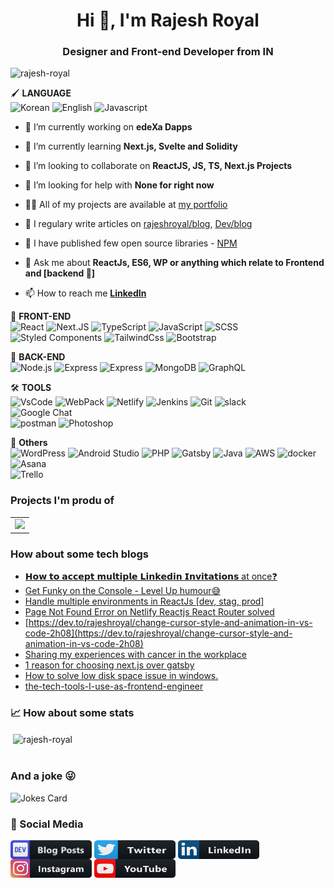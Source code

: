 <h1 align="center">Hi 👋, I'm Rajesh Royal</h1>
<h3 align="center" align-items="center">Designer and Front-end Developer from IN</h3>

<p align="left"> <img src="https://komarev.com/ghpvc/?username=rajesh-royal" alt="rajesh-royal" /> </p>

🖌 **LANGUAGE** <br />
![Korean](https://img.shields.io/badge/-Hindi-orange)
![English](https://img.shields.io/badge/English-blue)
![Javascript](https://img.shields.io/badge/JavaScript-black?logo=Javascript)

- 🔭 I’m currently working on **edeXa Dapps**

- 🌱 I’m currently learning **Next.js, Svelte and Solidity**

- 👯 I’m looking to collaborate on **ReactJS, JS, TS, Next.js Projects**

- 🤝 I’m looking for help with **None for right now**

- 👨‍💻 All of my projects are available at [my portfolio](https://rajeshroyal.com)

- 📝 I regulary write articles on [rajeshroyal/blog](https://rajeshroyal.com/blog), [Dev/blog](https://dev.to/rajeshroyal)
 
- 📢 I have published few open source libraries - [NPM](https://www.npmjs.com/~rajesh896)

- 💬 Ask me about **ReactJs, ES6, WP or anything which relate to Frontend and [backend 🙂]**

- 📫 How to reach me **[LinkedIn](https://www.linkedin.com/in/rajesh-royal)**

🌱 **FRONT-END** <br />
![React](https://img.shields.io/badge/React-black?logo=react)
![Next.JS](https://img.shields.io/badge/Next.JS-black?logo=Next.JS)
![TypeScript](https://img.shields.io/badge/TypeScript-black?logo=typescript)
![JavaScript](https://img.shields.io/badge/ES6,%20HTML5,%20CSS3-black?logo=javascript)
![SCSS](https://img.shields.io/badge/SCSS-black?logo=sass)
![Styled Components](https://img.shields.io/badge/Styled%20Components-black?logo=styled-components)
![TailwindCss](https://img.shields.io/badge/Tailwind-black?logo=Tailwindcss)
![Bootstrap](https://img.shields.io/badge/Bootstrap-black?logo=Bootstrap)

🌱 **BACK-END** <br />
![Node.js](https://img.shields.io/badge/Node.js-black?logo=node.js)
![Express](https://img.shields.io/badge/Express-black?logo=express)
![Express](https://img.shields.io/badge/Nest.js-black?logo=nestjs)
![MongoDB](https://img.shields.io/badge/MongoDB-black?logo=mongodb)
![GraphQL](https://img.shields.io/badge/GraphQL-black?logo=graphql)

🛠 **TOOLS** <br />
![VsCode](https://img.shields.io/badge/VSCode-black?logo=visual-studio-code)
![WebPack](https://img.shields.io/badge/Webpack-black?logo=webpack)
![Netlify](https://img.shields.io/badge/Netlify-black?logo=netlify)
![Jenkins](https://img.shields.io/badge/Jenkins-black?logo=jenkins) 
![Git](https://img.shields.io/badge/Git-black?logo=git) 
![slack](https://img.shields.io/badge/Slack-black?logo=slack)	
![Google Chat](https://img.shields.io/badge/GChat-black?logo=google-chat)	
![postman](https://img.shields.io/badge/Postman-black?logo=postman) 
![Photoshop](https://img.shields.io/badge/Photoshop-black?logo=adobe%20photoshop)


🧯 **Others** <br />
![WordPress](https://img.shields.io/badge/Wordpress-black?logo=wordpress)
![Android Studio](https://img.shields.io/badge/Android%20Studio-black?logo=android-studio)
![PHP](https://img.shields.io/badge/Gatsby-black?logo=gatsby)
![Gatsby](https://img.shields.io/badge/PHP-black?logo=php)
![Java](https://img.shields.io/badge/JAVA-black?logo=java)
![AWS](https://img.shields.io/badge/AWS-black?logo=Amazon-AWS)
![docker](https://img.shields.io/badge/Docker-black?logo=docker)
![Asana](https://img.shields.io/badge/Asana-black?logo=asana)	
![Trello](https://img.shields.io/badge/Trello-black?logo=trello)	

### Projects I'm produ of
<table>
  <tr>
    <td><a href="https://github.com/Rajesh-Royal/Broprint.js" target="_blank"><img src="https://user-images.githubusercontent.com/24524924/164651028-1a35b1a9-61eb-47d9-ad70-362060f8e5c7.gif" width=300></a></td>
  </tr>
 </table>
 
### How about some tech blogs
<!-- BLOG-POST-LIST:START -->
- [𝗛𝗼𝘄 𝘁𝗼 𝗮𝗰𝗰𝗲𝗽𝘁 𝗺𝘂𝗹𝘁𝗶𝗽𝗹𝗲 𝗟𝗶𝗻𝗸𝗲𝗱𝗶𝗻 𝗜𝗻𝘃𝗶𝘁𝗮𝘁𝗶𝗼𝗻𝘀 at once❓](https://dev.to/rajeshroyal/at-once-5c2m)
- [Get Funky on the Console - Level Up humour😅](https://dev.to/rajeshroyal/get-funky-on-the-console-level-up-humour-12a6)
- [Handle multiple environments in ReactJs [dev, stag, prod]](https://dev.to/rajeshroyal/handle-multiple-environments-in-reactjs-dev-stag-prod-1b9e)
- [Page Not Found Error on Netlify Reactjs React Router solved](https://dev.to/rajeshroyal/page-not-found-error-on-netlify-reactjs-react-router-solved-43oa)
- [https://dev.to/rajeshroyal/change-cursor-style-and-animation-in-vs-code-2h08](https://dev.to/rajeshroyal/change-cursor-style-and-animation-in-vs-code-2h08)
- [Sharing my experiences with cancer in the workplace](https://dev.to/rajeshroyal/sharing-my-experiences-with-cancer-in-the-workplace-7d)
- [1 reason for choosing next.js over gatsby](https://dev.to/rajeshroyal/1-reason-for-choosing-next-js-over-gatsby-ndd)
- [How to solve low disk space issue in windows.](https://dev.to/rajeshroyal/how-to-solve-low-disk-space-issue-in-windows-3c2g)
- [the-tech-tools-I-use-as-frontend-engineer](https://dev.to/rajeshroyal/the-tech-tools-i-use-as-frontend-engineer-1275)
<!-- BLOG-POST-LIST:END -->


### 📈 How about some stats
<div align="left">&nbsp;<img align="center" src="https://github-readme-stats.vercel.app/api?username=rajesh-royal&show_icons=true" alt="rajesh-royal" /></div>
<br/>

### And a joke 😜
![Jokes Card](https://readme-jokes.vercel.app/api?hideBorder)

### 📱 Social Media
<p align="left">
<a href="https://dev.to/rajeshroyal" target="blank"><img align="center" src="https://github.com/MikeCodesDotNET/ColoredBadges/blob/master/svg/blogs/devto.svg" alt="rajeshroyal" height="30" width="130" /></a>
<a href="https://twitter.com/raj_896" target="blank"><img align="center" src="https://github.com/MikeCodesDotNET/ColoredBadges/blob/master/svg/social/twitter.svg" alt="raj_896" height="30" width="130" /></a>
<a href="https://linkedin.com/in/rajesh-royal" target="blank"><img align="center" src="https://github.com/MikeCodesDotNET/ColoredBadges/blob/master/svg/social/linkedin.svg" alt="rajesh-royal" height="30" width="130" /></a>
<a href="https://instagram.com/rajesh.royal" target="blank"><img align="center" src="https://github.com/MikeCodesDotNET/ColoredBadges/blob/master/svg/social/instagram.svg" alt="rajesh.royal" height="30" width="130" /></a>
<a href="https://www.youtube.com/channel/UCBb97XjrfMYbUTh5bPzEn7g" target="blank"><img align="center" src="https://github.com/MikeCodesDotNET/ColoredBadges/blob/master/svg/streaming/youtube.svg" alt="ucp_2dqfxjvlamkwwsoidrqw" height="30" width="130" /></a>
</p>
